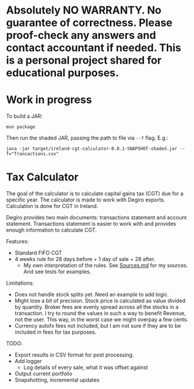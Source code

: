 

# Absolutely NO WARRANTY. No guarantee of correctness. Please proof-check any answers and contact accountant if needed. This is a personal project shared for educational purposes.

# Work in progress

To build a JAR:
```
mvn package
```


Then run the shaded JAR, passing the path to file via `--f` flag. E.g.:
```
java -jar target/ireland-cgt-calculator-0.0.1-SNAPSHOT-shaded.jar --f="Transactions.csv"
```

# Tax Calculator


The goal of the calculator is to calculate capital gains tax (CGT) due for a specific year. The calculator is made to work with Degiro exports. Calculation is done for CGT in Ireland. 

Degiro provides two main documents: transactions statement and account statement. Transactions statement is easier to work with and provides enough information to calculate CGT. 

Features:
- Standard FIFO CGT
- 4 weeks rule for 28 days before + 1 day of sale + 28 after.
    - My own interpretation of the rules. See [Sources.md](/Sources.md) for my sources. And see tests for examples. 

Limitations:
- Does not handle stock splits yet. Need an example to add logic.
- Might lose a bit of precision. Stock price is calculated as value divided by quantity. Broker fees are evenly spread across all the stocks in a transaction. I try to round the values in such a way to benefit Revenue, not the user. This way, in the worst case we might overpay a few cents.
- Currency autofx fees not included, but I am not sure if they are to be included in fees for tax purposes.

TODO:
- Export results in CSV format for post processing.
- Add logger
    - Log details of every sale, what it was offset against
- Output current portfolio
- Snapshotting, incremental updates


